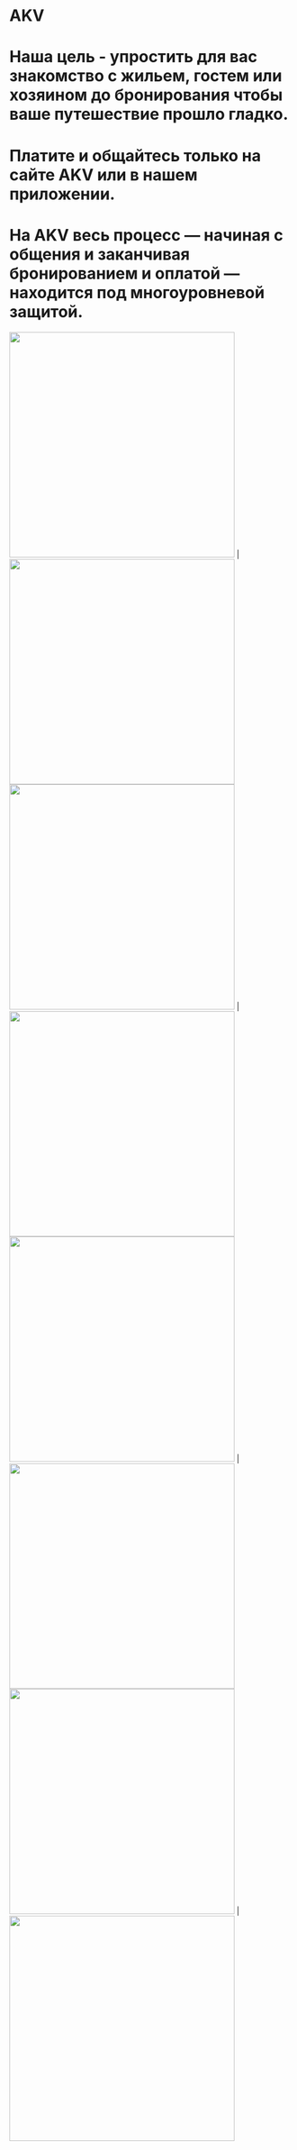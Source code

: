 # AKV 
# Наша цель - упростить для вас знакомство с жильем, гостем или хозяином до бронирования чтобы ваше путешествие прошло гладко.
# Платите и общайтесь только на сайте AKV или в нашем приложении. 
# На AKV весь процесс — начиная с общения и заканчивая бронированием и оплатой — находится под многоуровневой защитой.


<img src="https://user-images.githubusercontent.com/43146486/93905608-f9cb8e00-fd1c-11ea-84c0-735639989e4c.png" width="400"> | <img src="https://user-images.githubusercontent.com/43146486/93905634-ffc16f00-fd1c-11ea-90ed-aa84ce1a0fcc.png" width="400"> 
<img src="https://user-images.githubusercontent.com/43146486/93905642-018b3280-fd1d-11ea-9ed0-85bd713999b7.png" width="400"> |
<img src="https://user-images.githubusercontent.com/43146486/93905647-02bc5f80-fd1d-11ea-8775-0825235b1708.png" width="400">
<img src="https://user-images.githubusercontent.com/43146486/93905655-0354f600-fd1d-11ea-991b-53ead91de7ae.png" width="400"> |
<img src="https://user-images.githubusercontent.com/43146486/93905661-04862300-fd1d-11ea-9af5-15c53e5f3807.png" width="400">
<img src="https://user-images.githubusercontent.com/43146486/93905665-05b75000-fd1d-11ea-8597-7c4b7a939b63.png" width="400"> |
<img src="https://user-images.githubusercontent.com/43146486/93905668-064fe680-fd1d-11ea-936f-5295f2cc6ddd.png" width="400">

[link text itself]: https://play.google.com/store/apps/details?id=com.akvrelease.akvandroidapp
